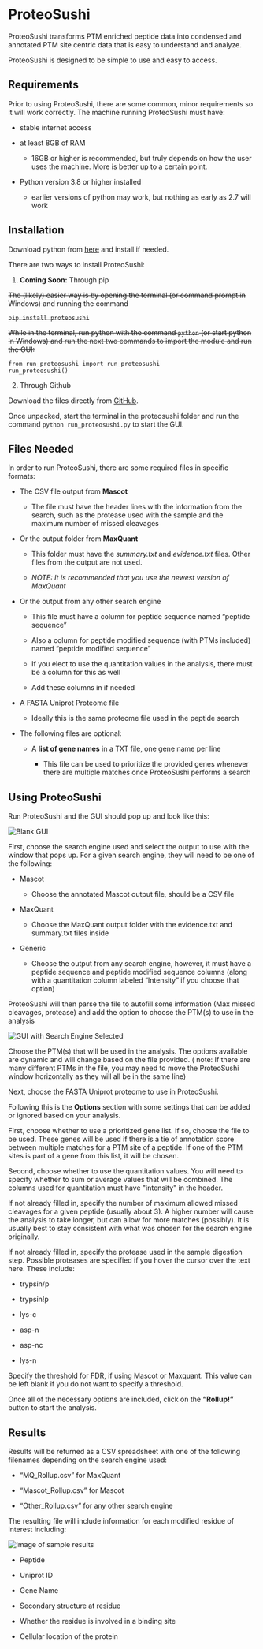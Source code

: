 # ProteoSushi

ProteoSushi transforms PTM enriched peptide data into condensed and annotated PTM site centric data that is easy to understand and analyze.

ProteoSushi is designed to be simple to use and easy to access. 

## Requirements

Prior to using ProteoSushi, there are some common, minor requirements so it will work correctly. 
The machine running ProteoSushi must have: 

- stable internet access 

- at least 8GB of RAM

  - 16GB or higher is recommended, but truly depends on how the user uses the machine. More is better up to a certain point.
  
- Python version 3.8 or higher installed 

  - earlier versions of python may work, but nothing as early as 2.7 will work
  
## Installation

Download python from [here](https://www.python.org/downloads/) and install if needed.

There are two ways to install ProteoSushi: 

1. **Coming Soon:** Through pip

~~The (likely) easier way is by opening the terminal (or command prompt in Windows) and running the command~~

~~`pip install proteosushi`~~

~~While in the terminal, run python with the command 
`python` 
(or start python in Windows) and run the next two commands to import the module and run the GUI:~~

```
from run_proteosushi import run_proteosushi
run_proteosushi()
```

2. Through Github

Download the files directly from [GitHub](https://github.com/heldlab/ProteoSushi). 

Once unpacked, start the terminal in the proteosushi folder and run the command
`python run_proteosushi.py`
to start the GUI.

## Files Needed

In order to run ProteoSushi, there are some required files in specific formats:

- The CSV file output from **Mascot**

  - The file must have the header lines with the information from the search, such as the protease used with the sample and the maximum number of missed cleavages

- Or the output folder from **MaxQuant**

  - This folder must have the *summary.txt* and *evidence.txt* files. Other files from the output are not used.

  - *NOTE: It is recommended that you use the newest version of MaxQuant*

- Or the output from any other search engine

  - This file must have a column for peptide sequence named “peptide sequence”

  - Also a column for peptide modified sequence (with PTMs included) named “peptide modified sequence”

  - If you elect to use the quantitation values in the analysis, there must be a column for this as well

  - Add these columns in if needed

- A FASTA Uniprot Proteome file

  - Ideally this is the same proteome file used in the peptide search

- The following files are optional:

  - A **list of gene names** in a TXT file, one gene name per line

    - This file can be used to prioritize the provided genes whenever there are multiple matches once ProteoSushi performs a search

## Using ProteoSushi

Run ProteoSushi and the GUI should pop up and look like this:

![Blank GUI](empty_gui.png)

First, choose the search engine used and select the output to use with the window that pops up. For a given search engine, they will need to be one of the following:

- Mascot

    - Choose the annotated Mascot output file, should be a CSV file

- MaxQuant

    - Choose the MaxQuant output folder with the evidence.txt and summary.txt files inside

- Generic

    - Choose the output from any search engine, however, it must have a peptide sequence and peptide modified sequence columns (along with a quantitation column labeled “Intensity” if you choose that option)

ProteoSushi will then parse the file to autofill some information (Max missed cleavages, protease) and add the option to choose the PTM(s) to use in the analysis

![GUI with Search Engine Selected](search_engine_gui.png)

Choose the PTM(s) that will be used in the analysis. The options available are dynamic and will change based on the file provided. ( note: If there are many different PTMs in the file, you may need to move the ProteoSushi window horizontally as they will all be in the same line)

Next, choose the FASTA Uniprot proteome to use in ProteoSushi.

Following this is the **Options** section with some settings that can be added or ignored based on your analysis.

First, choose whether to use a prioritized gene list. If so, choose the file to be used. 
These genes will be used if there is a tie of annotation score between multiple matches for a PTM site of a peptide. 
If one of the PTM sites is part of a gene from this list, it will be chosen.

Second, choose whether to use the quantitation values. 
You will need to specify whether to sum or average values that will be combined. 
The columns used for quantitation must have "intensity" in the header.

If not already filled in, specify the number of maximum allowed missed cleavages for a given peptide (usually about 3). 
A higher number will cause the analysis to take longer, but can allow for more matches (possibly). 
It is usually best to stay consistent with what was chosen for the search engine originally.

If not already filled in, specify the protease used in the sample digestion step. 
Possible proteases are specified if you hover the cursor over the text here. 
These include:

- trypsin/p

- trypsin!p

- lys-c

- asp-n

- asp-nc

- lys-n

Specify the threshold for FDR, if using Mascot or Maxquant. This value can be left blank if you do not want to specify a threshold.

Once all of the necessary options are included, click on the **“Rollup!”** button to start the analysis.

## Results

Results will be returned as a CSV spreadsheet with one of the following filenames depending on the search engine used:

- “MQ_Rollup.csv” for MaxQuant

- “Mascot_Rollup.csv” for Mascot

- “Other_Rollup.csv” for any other search engine

The resulting file will include information for each modified residue of interest including:

![Image of sample results](sample_results.png)

- Peptide

- Uniprot ID

- Gene Name

- Secondary structure at residue

- Whether the residue is involved in a binding site

- Cellular location of the protein
